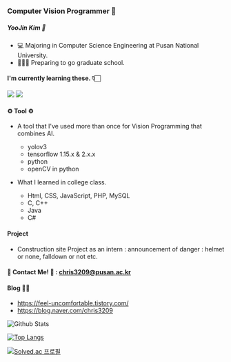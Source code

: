### Computer Vision Programmer 👀


##### YooJin Kim 🐶
- 💻 Majoring in Computer Science Engineering at Pusan National University. 
- 👩🏻‍🎓 Preparing to go graduate school.

#### I'm currently learning these. 👇🏻

<img src="https://img.shields.io/badge/Python-3776AB?style=flat-square&logo=Python&logoColor=white"/></a>
<img src="https://img.shields.io/badge/TensorFlow-FF6F00?style=flat-square&logo=TensorFlow&logoColor=white"/></a>

#### ⚙️ Tool ⚙️

- A tool that I've used more than once for Vision Programming that combines AI.
  - yolov3
  - tensorflow 1.15.x & 2.x.x
  - python
  - openCV in python

- What I learned in college class.
  - Html, CSS, JavaScript, PHP, MySQL
  - C, C++
  - Java
  - C#

#### Project
- Construction site Project as an intern : announcement of danger : helmet or none, falldown or not etc.

#### 💌 Contact Me! 💌 : chris3209@pusan.ac.kr

#### Blog ✍🏻
- https://feel-uncomfortable.tistory.com/
- https://blog.naver.com/chris3209

![Github Stats](https://github-readme-stats.vercel.app/api?username=YooJ-K&show_icons=true)

[![Top Langs](https://github-readme-stats.vercel.app/api/top-langs/?username=YooJ-K&layout=compact)](https://github.com/YooJ-K/github-readme-stats)

[![Solved.ac 프로필](http://mazassumnida.wtf/api/v2/generate_badge?boj=20183172)](https://solved.ac/20183172)



